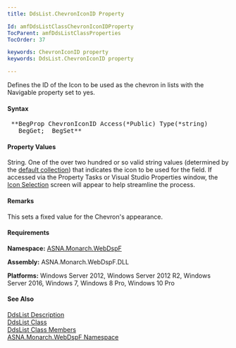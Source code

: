 ```yaml
---
title: DdsList.ChevronIconID Property

Id: amfDdsListClassChevronIconIDProperty
TocParent: amfDdsListClassProperties
TocOrder: 37

keywords: ChevronIconID property
keywords: DdsList.ChevronIconID property

---
```


Defines the ID of the Icon to be used as the chevron in lists with the Navigable property set to yes.

#### Syntax
<pre class="prettyprint"> **BegProp ChevronIconID Access(*Public) Type(*string)
   BegGet;  BegSet** </pre>

#### Property Values
String. One of the over two hundred or so valid string values (determined by the [default collection](amfIconIdCollection.html)) that indicates the icon to be used for the field. If accessed via the Property Tasks or Visual Studio Properties window, the [Icon Selection](amfIconSelection.html) screen will appear to help streamline the process.

#### Remarks
This sets a fixed value for the Chevron's appearance. 

#### Requirements
**Namespace:** [ASNA.Monarch.WebDspF](amfWebDspFNamespace.html)

**Assembly:** ASNA.Monarch.WebDspF.DLL

**Platforms:** Windows Server 2012, Windows Server 2012 R2, Windows Server 2016, Windows 7, Windows 8 Pro, Windows 10 Pro

#### See Also
[DdsList Description](amfUnderstandingLists.html)<br /> [ DdsList Class](amfDdsListClass.html) <br /> [ DdsList Class Members](amfDdsListClassMembers.html) <br /> [ ASNA.Monarch.WebDspF Namespace](amfWebDspFNamespace.html) 
